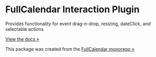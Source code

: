 
# FullCalendar Interaction Plugin

Provides functionality for event drag-n-drop, resizing, dateClick, and selectable actions

[View the docs &raquo;](httpss://fullcalendar.io/docs/editable)

This package was created from the [FullCalendar monorepo &raquo;](httpss://github.com/fullcalendar/fullcalendar)
